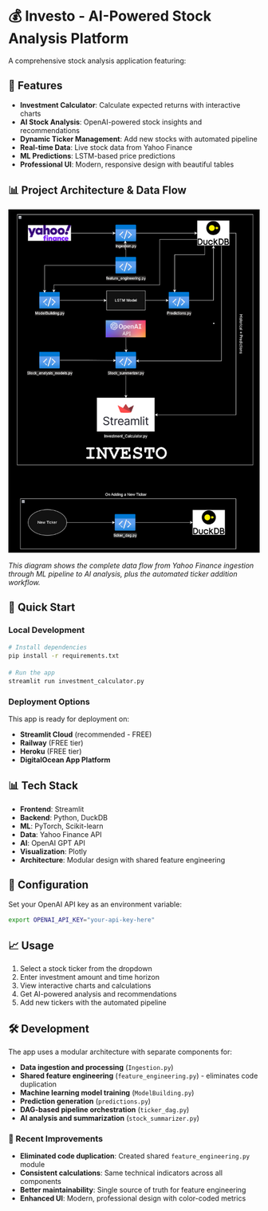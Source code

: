 # 💰 Investo - AI-Powered Stock Analysis Platform

A comprehensive stock analysis application featuring:

## 🎯 Features
- **Investment Calculator**: Calculate expected returns with interactive charts
- **AI Stock Analysis**: OpenAI-powered stock insights and recommendations  
- **Dynamic Ticker Management**: Add new stocks with automated pipeline
- **Real-time Data**: Live stock data from Yahoo Finance
- **ML Predictions**: LSTM-based price predictions
- **Professional UI**: Modern, responsive design with beautiful tables

## 📊 Project Architecture & Data Flow

![Investo Project Flowchart: Data Ingestion, ML Pipeline, AI Analysis, and New Ticker Workflow](data/other/Screenshot%202025-10-26%20233829.png)

*This diagram shows the complete data flow from Yahoo Finance ingestion through ML pipeline to AI analysis, plus the automated ticker addition workflow.*

## 🚀 Quick Start

### Local Development
```bash
# Install dependencies
pip install -r requirements.txt

# Run the app
streamlit run investment_calculator.py
```

### Deployment Options
This app is ready for deployment on:
- **Streamlit Cloud** (recommended - FREE)
- **Railway** (FREE tier)
- **Heroku** (FREE tier)
- **DigitalOcean App Platform**

## 📊 Tech Stack
- **Frontend**: Streamlit
- **Backend**: Python, DuckDB
- **ML**: PyTorch, Scikit-learn
- **Data**: Yahoo Finance API
- **AI**: OpenAI GPT API
- **Visualization**: Plotly
- **Architecture**: Modular design with shared feature engineering

## 🔧 Configuration
Set your OpenAI API key as an environment variable:
```bash
export OPENAI_API_KEY="your-api-key-here"
```

## 📈 Usage
1. Select a stock ticker from the dropdown
2. Enter investment amount and time horizon
3. View interactive charts and calculations
4. Get AI-powered analysis and recommendations
5. Add new tickers with the automated pipeline

## 🛠️ Development
The app uses a modular architecture with separate components for:
- **Data ingestion and processing** (`Ingestion.py`)
- **Shared feature engineering** (`feature_engineering.py`) - eliminates code duplication
- **Machine learning model training** (`ModelBuilding.py`)
- **Prediction generation** (`predictions.py`)
- **DAG-based pipeline orchestration** (`ticker_dag.py`)
- **AI analysis and summarization** (`stock_summarizer.py`)

### 🎯 Recent Improvements
- **Eliminated code duplication**: Created shared `feature_engineering.py` module
- **Consistent calculations**: Same technical indicators across all components
- **Better maintainability**: Single source of truth for feature engineering
- **Enhanced UI**: Modern, professional design with color-coded metrics